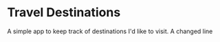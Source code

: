 # Travel Destinations

A simple app to keep track of destinations I'd like to visit.
A changed line
